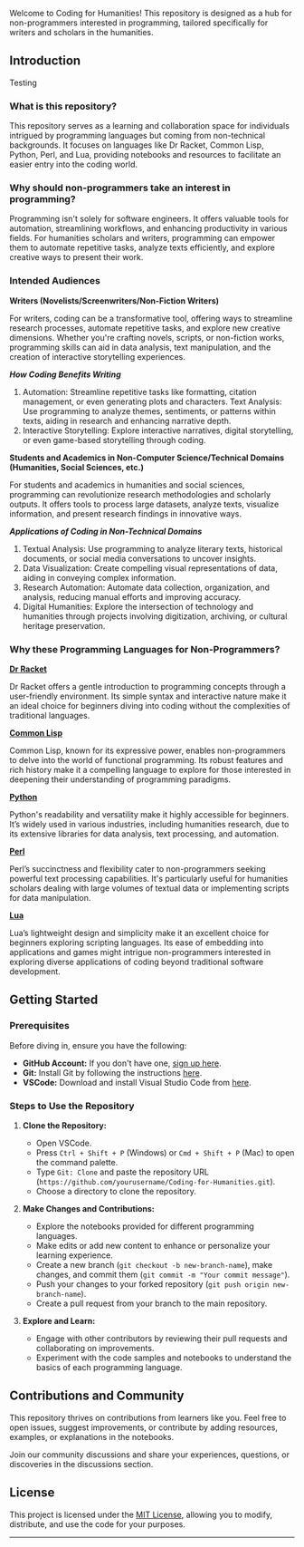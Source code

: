 

Welcome to Coding for Humanities! This repository is designed as a hub for non-programmers interested in programming, tailored specifically for writers and scholars in the humanities.

## Introduction

Testing

### What is this repository?

This repository serves as a learning and collaboration space for individuals intrigued by programming languages but coming from non-technical backgrounds. It focuses on languages like Dr Racket, Common Lisp, Python, Perl, and Lua, providing notebooks and resources to facilitate an easier entry into the coding world.

### Why should non-programmers take an interest in programming?

Programming isn't solely for software engineers. It offers valuable tools for automation, streamlining workflows, and enhancing productivity in various fields. For humanities scholars and writers, programming can empower them to automate repetitive tasks, analyze texts efficiently, and explore creative ways to present their work.

### Intended Audiences

**Writers (Novelists/Screenwriters/Non-Fiction Writers)**

For writers, coding can be a transformative tool, offering ways to streamline research processes, automate repetitive tasks, and explore new creative dimensions. Whether you're crafting novels, scripts, or non-fiction works, programming skills can aid in data analysis, text manipulation, and the creation of interactive storytelling experiences.

***How Coding Benefits Writing***

1. Automation: Streamline repetitive tasks like formatting, citation management, or even generating plots and characters.
Text Analysis: Use programming to analyze themes, sentiments, or patterns within texts, aiding in research and enhancing narrative depth.
2. Interactive Storytelling: Explore interactive narratives, digital storytelling, or even game-based storytelling through coding.

**Students and Academics in Non-Computer Science/Technical Domains (Humanities, Social Sciences, etc.)**

For students and academics in humanities and social sciences, programming can revolutionize research methodologies and scholarly outputs. It offers tools to process large datasets, analyze texts, visualize information, and present research findings in innovative ways.

***Applications of Coding in Non-Technical Domains***

1. Textual Analysis: Use programming to analyze literary texts, historical documents, or social media conversations to uncover insights.
2. Data Visualization: Create compelling visual representations of data, aiding in conveying complex information.
3. Research Automation: Automate data collection, organization, and analysis, reducing manual efforts and improving accuracy.
4. Digital Humanities: Explore the intersection of technology and humanities through projects involving digitization, archiving, or cultural heritage preservation.


### Why these Programming Languages for Non-Programmers?

**[Dr Racket](https://github.com/MiragianCycle/CodingForHumanities/blob/main/DrRacket/README.MD)**

Dr Racket offers a gentle introduction to programming concepts through a user-friendly environment. Its simple syntax and interactive nature make it an ideal choice for beginners diving into coding without the complexities of traditional languages.

**[Common Lisp](https://github.com/MiragianCycle/CodingForHumanities/blob/main/LISP/README.MD)**

Common Lisp, known for its expressive power, enables non-programmers to delve into the world of functional programming. Its robust features and rich history make it a compelling language to explore for those interested in deepening their understanding of programming paradigms.

**[Python](https://github.com/MiragianCycle/CodingForHumanities/blob/main/Python/README.MD)**

Python's readability and versatility make it highly accessible for beginners. It’s widely used in various industries, including humanities research, due to its extensive libraries for data analysis, text processing, and automation.

**[Perl](https://github.com/MiragianCycle/CodingForHumanities/blob/main/Perl/README.MD)**

Perl’s succinctness and flexibility cater to non-programmers seeking powerful text processing capabilities. It's particularly useful for humanities scholars dealing with large volumes of textual data or implementing scripts for data manipulation.

**[Lua](https://github.com/MiragianCycle/CodingForHumanities/blob/main/Lua/README.MD)**

Lua’s lightweight design and simplicity make it an excellent choice for beginners exploring scripting languages. Its ease of embedding into applications and games might intrigue non-programmers interested in exploring diverse applications of coding beyond traditional software development.


## Getting Started

### Prerequisites

Before diving in, ensure you have the following:

- **GitHub Account:** If you don't have one, [sign up here](https://github.com/join).
- **Git:** Install Git by following the instructions [here](https://git-scm.com/downloads).
- **VSCode:** Download and install Visual Studio Code from [here](https://code.visualstudio.com/).

### Steps to Use the Repository

1. **Clone the Repository:**
   - Open VSCode.
   - Press `Ctrl + Shift + P` (Windows) or `Cmd + Shift + P` (Mac) to open the command palette.
   - Type `Git: Clone` and paste the repository URL (`https://github.com/yourusername/Coding-for-Humanities.git`).
   - Choose a directory to clone the repository.

2. **Make Changes and Contributions:**
   - Explore the notebooks provided for different programming languages.
   - Make edits or add new content to enhance or personalize your learning experience.
   - Create a new branch (`git checkout -b new-branch-name`), make changes, and commit them (`git commit -m "Your commit message"`).
   - Push your changes to your forked repository (`git push origin new-branch-name`).
   - Create a pull request from your branch to the main repository.

3. **Explore and Learn:**
   - Engage with other contributors by reviewing their pull requests and collaborating on improvements.
   - Experiment with the code samples and notebooks to understand the basics of each programming language.

## Contributions and Community

This repository thrives on contributions from learners like you. Feel free to open issues, suggest improvements, or contribute by adding resources, examples, or explanations in the notebooks.

Join our community discussions and share your experiences, questions, or discoveries in the discussions section.

## License

This project is licensed under the [MIT License](LICENSE), allowing you to modify, distribute, and use the code for your purposes.

---
 
 
 
 
 
